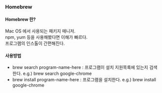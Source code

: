 ### Homebrew

#### Homebrew 란?
Mac OS 에서 사용되는 패키지 매니저.  
npm, yum 등을 사용해봤다면 이해가 빠르다.  
프로그램의 인스톨이 간편해진다.

#### 사용방법
* brew search program-name-here : 프로그램이 설치 지원목록에 있는지 검색한다.
e.g.) brew search google-chrome
* brew install program-name-here : 프로그램을 설치한다.
e.g.) brew install google-chrome
